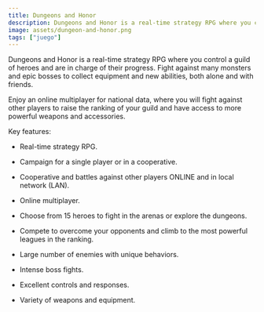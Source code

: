 ```yaml
---
title: Dungeons and Honor
description: Dungeons and Honor is a real-time strategy RPG where you control a guild of heroes and are in charge of their progress.
image: assets/dungeon-and-honor.png
tags: ["juego"]
---
```


Dungeons and Honor is a real-time strategy RPG where you control a guild of heroes and are in charge of their progress. Fight against many monsters and epic bosses to collect equipment and new abilities, both alone and with friends. 

Enjoy an online multiplayer for national data, where you will fight against other players to raise the ranking of your guild and have access to more powerful weapons and accessories.

Key features:

- Real-time strategy RPG.

- Campaign for a single player or in a cooperative.

- Cooperative and battles against other players ONLINE and in local network (LAN).

- Online multiplayer.

- Choose from 15 heroes to fight in the arenas or explore the dungeons.

- Compete to overcome your opponents and climb to the most powerful leagues in the ranking.

- Large number of enemies with unique behaviors.

- Intense boss fights.

- Excellent controls and responses.

- Variety of weapons and equipment.